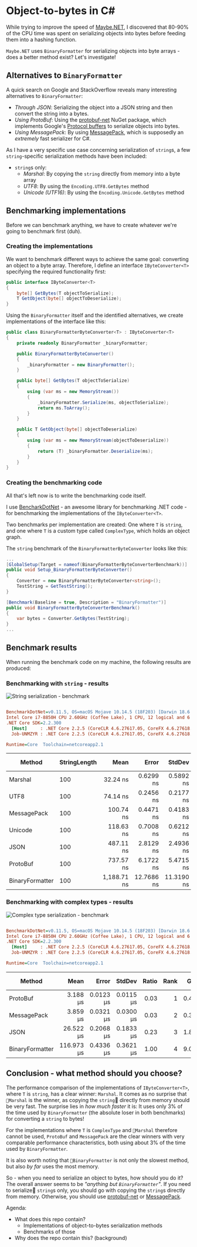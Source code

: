 # Object-to-bytes in C#

While trying to improve the speed of [Maybe.NET](https://github.com/rmc00/Maybe), I discovered that 80-90%
of the CPU time was spent on serializing objects into bytes before feeding them into a hashing function.

`Maybe.NET` uses `BinaryFormatter` for serializing objects into byte arrays - does a better method exist?
Let's investigate!

<!-- ## @TODO Why is `BinaryFormatter` so slow? -->

## Alternatives to `BinaryFormatter`

A quick search on Google and StackOverflow reveals many interesting alternatives to `BinaryFormatter`:

* _Through JSON_: Serializing the object into a JSON string and then convert the string into a bytes.
* _Using ProtoBuf_: Using the [protobuf-net](https://github.com/mgravell/protobuf-net) NuGet package, which implements Google's [Protocol buffers](https://developers.google.com/protocol-buffers/) to serialize objects into bytes.
* _Using MessagePack_: By using [MessagePack](https://github.com/neuecc/MessagePack-CSharp), which is supposedly an _extremely_ fast serializer for C#.

As I have a very specific use case concerning serialization of `string`s, a few `string`-specific serialization methods have been included: 

* `string`s only:
    * _Marshal_: By copying the `string` directly from memory into a byte array
    * _UTF8_: By using the `Encoding.UTF8.GetBytes` method
    * _Unicode (UTF16)_: By using the `Encoding.Unicode.GetBytes` method


## Benchmarking implementations

Before we can benchmark anything, we have to create whatever we're going to benchmark first (duh).

### Creating the implementations

We want to benchmark different ways to achieve the same goal: converting an object to a byte array. Therefore, I define an interface `IByteConverter<T>` specifying the required functionality first:

``` csharp
public interface IByteConverter<T>
{
    byte[] GetBytes(T objectToSerialize);
    T GetObject(byte[] objectToDeserialize);
}
```

Using the `BinaryFormatter` itself and the identified alternatives, we create implementations of the interface like this:

``` csharp
public class BinaryFormatterByteConverter<T> : IByteConverter<T>
{
    private readonly BinaryFormatter _binaryFormatter;

    public BinaryFormatterByteConverter()
    {
        _binaryFormatter = new BinaryFormatter();
    }

    public byte[] GetBytes(T objectToSerialize)
    {
        using (var ms = new MemoryStream())
        {
            _binaryFormatter.Serialize(ms, objectToSerialize);
            return ms.ToArray();
        }
    }

    public T GetObject(byte[] objectToDeserialize)
    {
        using (var ms = new MemoryStream(objectToDeserialize))
        {
            return (T) _binaryFormatter.Deserialize(ms);
        }
    }
}
```

### Creating the benchmarking code

All that's left now is to write the benchmarking code itself.

I use [BencharkDotNet](https://github.com/dotnet/BenchmarkDotNet) - an awesome library for benchmarking .NET code - for benchmarking the implementations of the `IByteConverter<T>`.

Two benchmarks per implementation are created: One where `T` is `string`, and one where `T` is a custom type called `ComplexType`, which holds an object graph.

The `string` benchmark of the `BinaryFormatterByteConverter` looks like this: 


``` csharp
...
[GlobalSetup(Target = nameof(BinaryFormatterByteConverterBenchmark))]
public void Setup_BinaryFormatterByteConverter()
{
    Converter = new BinaryFormatterByteConverter<string>();
    TestString = GetTestString();
}

[Benchmark(Baseline = true, Description = "BinaryFormatter")]
public void BinaryFormatterByteConverterBenchmark()
{
    var bytes = Converter.GetBytes(TestString);
}
...
```
## Benchmark results

When running the benchmark code on my machine, the following results are produced:

### Benchmarking with `string` - results

![String serialization - benchmark](./results-for-docs/ByteSerialization.Benchmark.StringByteSerializationBenchmark-barplot.png)

``` ini

BenchmarkDotNet=v0.11.5, OS=macOS Mojave 10.14.5 (18F203) [Darwin 18.6.0]
Intel Core i7-8850H CPU 2.60GHz (Coffee Lake), 1 CPU, 12 logical and 6 physical cores
.NET Core SDK=2.2.300
  [Host]     : .NET Core 2.2.5 (CoreCLR 4.6.27617.05, CoreFX 4.6.27618.01), 64bit RyuJIT
  Job-UNMZYR : .NET Core 2.2.5 (CoreCLR 4.6.27617.05, CoreFX 4.6.27618.01), 64bit RyuJIT

Runtime=Core  Toolchain=netcoreapp2.1  

```
|          Method | StringLength |        Mean |      Error |     StdDev | Ratio | Rank |  Gen 0 | Gen 1 | Gen 2 | Allocated |
|---------------- |------------- |------------:|-----------:|-----------:|------:|-----:|-------:|------:|------:|----------:|
|         Marshal |          100 |    32.24 ns |  0.6299 ns |  0.5892 ns |  0.03 |    1 | 0.0474 |     - |     - |     224 B |
|            UTF8 |          100 |    74.14 ns |  0.2456 ns |  0.2177 ns |  0.06 |    2 | 0.0271 |     - |     - |     128 B |
|     MessagePack |          100 |   100.74 ns |  0.4471 ns |  0.4183 ns |  0.08 |    3 | 0.0271 |     - |     - |     128 B |
|         Unicode |          100 |   118.63 ns |  0.7008 ns |  0.6212 ns |  0.10 |    4 | 0.0474 |     - |     - |     224 B |
|            JSON |          100 |   487.11 ns |  2.8129 ns |  2.4936 ns |  0.41 |    5 | 0.3386 |     - |     - |    1600 B |
|        ProtoBuf |          100 |   737.57 ns |  6.1722 ns |  5.4715 ns |  0.62 |    6 | 0.1450 |     - |     - |     688 B |
| BinaryFormatter |          100 | 1,188.71 ns | 12.7686 ns | 11.3190 ns |  1.00 |    7 | 0.6008 |     - |     - |    2840 B |

### Benchmarking with complex types - results
![Complex type serialization - benchmark](./results-for-docs/ByteSerialization.Benchmark.ComplexTypeSerializationBenchmark-barplot.png)

``` ini

BenchmarkDotNet=v0.11.5, OS=macOS Mojave 10.14.5 (18F203) [Darwin 18.6.0]
Intel Core i7-8850H CPU 2.60GHz (Coffee Lake), 1 CPU, 12 logical and 6 physical cores
.NET Core SDK=2.2.300
  [Host]     : .NET Core 2.2.5 (CoreCLR 4.6.27617.05, CoreFX 4.6.27618.01), 64bit RyuJIT
  Job-UNMZYR : .NET Core 2.2.5 (CoreCLR 4.6.27617.05, CoreFX 4.6.27618.01), 64bit RyuJIT

Runtime=Core  Toolchain=netcoreapp2.1  

```
|          Method |       Mean |     Error |    StdDev | Ratio | Rank |  Gen 0 | Gen 1 | Gen 2 | Allocated |
|---------------- |-----------:|----------:|----------:|------:|-----:|-------:|------:|------:|----------:|
|        ProtoBuf |   3.188 μs | 0.0123 μs | 0.0115 μs |  0.03 |    1 | 0.4959 |     - |     - |   2.29 KB |
|     MessagePack |   3.859 μs | 0.0321 μs | 0.0300 μs |  0.03 |    2 | 0.3662 |     - |     - |    1.7 KB |
|            JSON |  26.522 μs | 0.2068 μs | 0.1833 μs |  0.23 |    3 | 1.8616 |     - |     - |   8.66 KB |
| BinaryFormatter | 116.973 μs | 0.4336 μs | 0.3621 μs |  1.00 |    4 | 9.0332 |     - |     - |  41.67 KB |


## Conclusion - what method should you choose?

The performance comparison of the implementations of `IByteConverter<T>`, where `T` is `string`,
 has a clear winner: `Marshal`. It comes as no surprise that `Marshal` is the winner, 
 as copying the `string` directly from memory should be very fast. The surprise lies in _how much faster_ it is: It uses only 3% of the time used by `BinaryFormatter` (the absolute loser in both benchmarks) for converting a `string` to bytes!

For the implementations where `T` is `ComplexType` and `Marshal` therefore cannot be used, `ProtoBuf` and `MessagePack` are the clear winners with very comparable performance characteristics, both using about 3% of the time used by `BinaryFormatter`.

It is also worth noting that `BinaryFormatter` is not only the slowest method, but also _by far_ uses the most memory.

So - when you need to serialize an object to bytes, how should you do it? The overall answer seems to be _"anything but `BinaryFormatter`"_.
If you need to serialize `string`s only, you should go with copying the `string`s directly from memory. Otherwise, you should use [protobuf-net](https://github.com/mgravell/protobuf-net) or [MessagePack](https://github.com/neuecc/MessagePack-CSharp).





Agenda:

* What does this repo contain?
    * Implementations of object-to-bytes serialization methods
    * Benchmarks of those
* Why does the repo contain this? (background)
